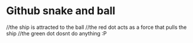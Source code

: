 # Github snake and ball
//the ship is attracted to the ball
//the red dot acts as a force that pulls the ship
//the green dot dosnt do anything :P
